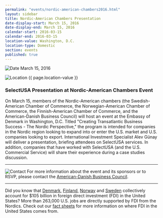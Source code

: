 ```yaml
---
permalink: "events/nordic-american-chambers2016.html"
layout: sidebar
title: Nordic-American Chambers Presentation
date-display-start: March 15, 2016
date-display-end: March 15, 2016
calendar-start: 2016-03-15
calendar-end: 2016-03-15
location-value: Washington, D.C.
location-type: Domestic
section: events
published: true
---
```



![Date](https://google.github.io/material-design-icons/action/svg/design/ic_event_24px.svg "Date") March 15, 2016

![Location](http://google.github.io/material-design-icons/social/svg/design/ic_location_city_24px.svg "Location") {{ page.location-value }}

### SelectUSA Presentation at Nordic-American Chambers Event

On March 15, members of the Nordic-American chambers (the Swedish-American Chamber of Commerce, the Norwegian-American Chamber of Commerce, the Finnish-American Chamber of Commerce, and the American-Danish Business Council) will host an event at the Embassy of Denmark in Washington, D.C. Titled "Creating Transatlantic Business Success - The Nordic Perspective," the program is intended for companies in the Nordic region looking to expand into or enter the U.S. market and U.S. companies looking to export. International Investment Specialist Alev Günay will deliver a presentation, briefing attendees on SelectUSA services. In addition, companies that have worked with SelectUSA (and the U.S. Commercial Service) will share their experience during a case studies discussion.

---

![Contact](https://google.github.io/material-design-icons/action/svg/design/ic_question_answer_24px.svg "Contact") For more information about the event and its sponsors or to RSVP, please contact the [American-Danish Business Council](mailto:adbc@usadk.org?Subject=Nordic-American%20Chambers%20Information%20Inquiry).

---

Did you know that [Denmark](http://selectusa.commerce.gov/country-fact-sheets/Denmark_Fact_Sheet.pdf), [Finland](http://selectusa.commerce.gov/country-fact-sheets/Finland_Fact_Sheet.pdf), [Norway](http://selectusa.commerce.gov/country-fact-sheets/Norway_Fact_Sheet.pdf) and [Sweden](http://selectusa.commerce.gov/country-fact-sheets/Sweden_Fact_Sheet.pdf) collectively account for $105 billion in foreign direct investment (FDI) in the United States? More than 263,000 U.S. jobs are directly supported by FDI from the Nordics. Check out our [fact sheets](http://selectusa.commerce.gov/fact-sheets.html) for more information on where FDI in the United States comes from.
